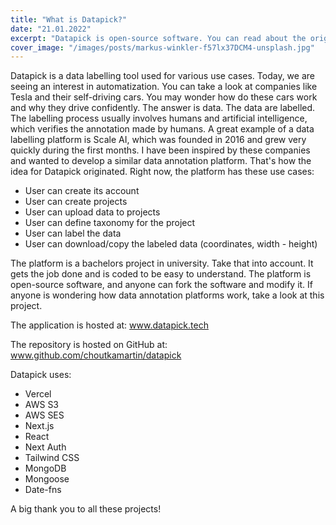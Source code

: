 ```yaml
---
title: "What is Datapick?"
date: "21.01.2022"
excerpt: "Datapick is open-source software. You can read about the original idea behind it."
cover_image: "/images/posts/markus-winkler-f57lx37DCM4-unsplash.jpg"
---
```


Datapick is a data labelling tool used for various use cases. Today, we are seeing an interest in automatization. You can take a look at companies like Tesla and their self-driving cars. You may wonder how do these cars work and why they drive confidently. The answer is data. The data are labelled. The labelling process usually involves humans and artificial intelligence, which verifies the annotation made by humans. A great example of a data labelling platform is Scale AI, which was founded in 2016 and grew very quickly during the first months. I have been inspired by these companies and wanted to develop a similar data annotation platform. That's how the idea for Datapick originated. Right now, the platform has these use cases:

- User can create its account
- User can create projects
- User can upload data to projects
- User can define taxonomy for the project
- User can label the data
- User can download/copy the labeled data (coordinates, width - height)

The platform is a bachelors project in university. Take that into account. It gets the job done and is coded to be easy to understand. The platform is open-source software, and anyone can fork the software and modify it. If anyone is wondering how data annotation platforms work, take a look at this project.

The application is hosted at: <a href="https://www.datapick.tech/" target="_blank" rel="noreferrer">www.datapick.tech</a>

The repository is hosted on GitHub at: <a href="https://github.com/choutkamartin/datapick" target="_blank" rel="noreferrer">www.github.com/choutkamartin/datapick</a>

Datapick uses:

- Vercel
- AWS S3
- AWS SES
- Next.js
- React
- Next Auth
- Tailwind CSS
- MongoDB
- Mongoose
- Date-fns

A big thank you to all these projects!
